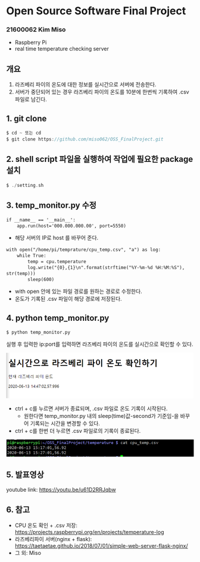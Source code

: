 Open Source Software Final Project
===============================
### 21600062 Kim Miso
- Raspberry Pi
- real time temperature checking server


## 개요
1. 라즈베리 파이의 온도에 대한 정보를 실시간으로 서버에 전송한다.
2. 서버가 중단되어 있는 경우 라즈베리 파이의 온도를 10분에 한번씩 기록하여 .csv 파일로 남긴다.


## 1. git clone
``` c
$ cd ~ 또는 cd
$ git clone https://github.com/miso062/OSS_FinalProject.git
```


## 2. shell script 파일을 실행하여 작업에 필요한 package 설치
``` c
$ ./setting.sh
```


## 3. temp_monitor.py 수정

``` 
if __name__ == '__main__':
    app.run(host='000.000.000.00', port=5550)
```
* 해당 서버의 IP로 host 를 바꾸어 준다.


``` 
with open("/home/pi/temprature/cpu_temp.csv", "a") as log:
    while True:
        temp = cpu.temperature
        log.write("{0},{1}\n".format(strftime("%Y-%m-%d %H:%M:%S"), str(temp)))
        sleep(600)
```
* with open 안에 있는 파일 경로를 원하는 경로로 수정한다.
* 온도가 기록된 .csv 파일이 해당 경로에 저장된다.



## 4. python temp_monitor.py

``` 
$ python temp_monitor.py
```
실행 후 
입력한 ip:port를 입력하면 라즈베리 파이의 온도를 실시간으로 확인할 수 있다.


![page.PNG](https://github.com/miso062/OSS_FinalProject/blob/master/img/page.PNG)


* ctrl + c를 누르면 서버가 종료되며, .csv 파일로 온도 기록이 시작된다.
  - 원한다면 temp_monitor.py 내의 sleep(time)값-second가 기준임-을 바꾸어 기록되는 시간을 변경할 수 있다.
* ctrl + c를 한번 더 누르면 .csv 파일로의 기록이 종료된다.


![csvfile.PNG](https://github.com/miso062/OSS_FinalProject/blob/master/img/csvfile.PNG)



## 5. 발표영상
youtube link: https://youtu.be/u61D2RRJqbw


## 6. 참고
* CPU 온도 확인 + .csv 저장: https://projects.raspberrypi.org/en/projects/temperature-log
* 라즈베리파이 서버(nginx + flask): https://taetaetae.github.io/2018/07/01/simple-web-server-flask-nginx/
* 그 외: Miso 

